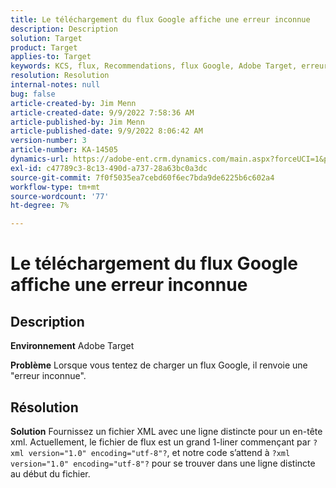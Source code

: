 ```yaml
---
title: Le téléchargement du flux Google affiche une erreur inconnue
description: Description
solution: Target
product: Target
applies-to: Target
keywords: KCS, flux, Recommendations, flux Google, Adobe Target, erreur inconnue
resolution: Resolution
internal-notes: null
bug: false
article-created-by: Jim Menn
article-created-date: 9/9/2022 7:58:36 AM
article-published-by: Jim Menn
article-published-date: 9/9/2022 8:06:42 AM
version-number: 3
article-number: KA-14505
dynamics-url: https://adobe-ent.crm.dynamics.com/main.aspx?forceUCI=1&pagetype=entityrecord&etn=knowledgearticle&id=c9c8642f-1530-ed11-9db1-0022480866ad
exl-id: c47789c3-8c13-490d-a737-28a63bc0a3dc
source-git-commit: 7f0f5035ea7cebd60f6ec7bda9de6225b6c602a4
workflow-type: tm+mt
source-wordcount: '77'
ht-degree: 7%

---
```


# Le téléchargement du flux Google affiche une erreur inconnue

## Description


<b>Environnement</b>
Adobe Target

<b>Problème</b>
Lorsque vous tentez de charger un flux Google, il renvoie une &quot;erreur inconnue&quot;.


## Résolution


<b>Solution</b>
Fournissez un fichier XML avec une ligne distincte pour un en-tête xml.
Actuellement, le fichier de flux est un grand 1-liner commençant par `?xml version="1.0" encoding="utf-8"?`, et notre code s’attend à `?xml version="1.0" encoding="utf-8"?` pour se trouver dans une ligne distincte au début du fichier.
